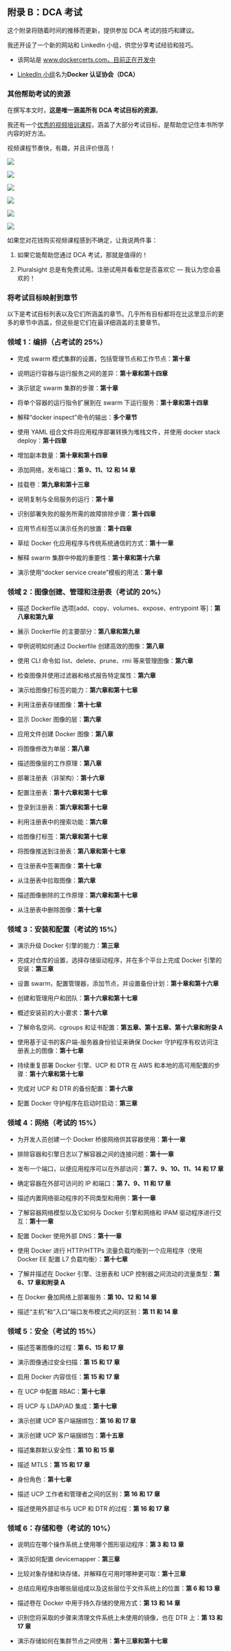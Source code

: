 ## 附录 B：DCA 考试

这个附录将随着时间的推移而更新，提供参加 DCA 考试的技巧和建议。

我还开设了一个新的网站和 LinkedIn 小组，供您分享考试经验和技巧。

+   该网站是 www.dockercerts.com，目前正在开发中

+   [LinkedIn 小组](https://www.linkedin.com/groups/13578221)名为**Docker 认证协会（DCA）**

### 其他帮助考试的资源

在撰写本文时，**这是唯一涵盖所有 DCA 考试目标的资源**。

我还有一个[优秀的视频培训课程](https://app.pluralsight.com/library/courses/docker-deep-dive-update/table-of-contents)，涵盖了大部分考试目标，是帮助您记住本书所学内容的好方法。

视频课程节奏快，有趣，并且评价很高！

![](img/figureab-1.png)

![](img/figureab-2.png)

![](img/figureab-3.png)

![](img/figureab-4.png)

![](img/figureab-5.png)

![](img/figureab-6.png)

如果您对花钱购买视频课程感到不确定，让我说两件事：

1.  如果它能帮助您通过 DCA 考试，那就是值得的！

1.  Pluralsight 总是有免费试用。注册试用并看看您是否喜欢它 — 我认为您会喜欢的！

### 将考试目标映射到章节

以下是考试目标列表以及它们所涵盖的章节。几乎所有目标都将在比这里显示的更多的章节中涵盖，但这些是它们在最详细涵盖的主要章节。

### 领域 1：编排（占考试的 25%）

+   完成 swarm 模式集群的设置，包括管理节点和工作节点：**第十章**

+   说明运行容器与运行服务之间的差异：**第十章和第十四章**

+   演示锁定 swarm 集群的步骤：**第十章**

+   将单个容器的运行指令扩展到在 swarm 下运行服务：**第十章和第十四章**

+   解释“docker inspect”命令的输出：**多个章节**

+   使用 YAML 组合文件将应用程序部署转换为堆栈文件，并使用 docker stack deploy：**第十四章**

+   增加副本数量：**第十章和第十四章**

+   添加网络，发布端口：**第 9、11、12 和 14 章**

+   挂载卷：**第九章和第十三章**

+   说明复制与全局服务的运行：**第十章**

+   识别部署失败的服务所需的故障排除步骤：**第十四章**

+   应用节点标签以演示任务的放置：**第十四章**

+   草绘 Docker 化应用程序与传统系统通信的方式：**第十一章**

+   解释 swarm 集群中仲裁的重要性：**第十章和第十六章**

+   演示使用“docker service create”模板的用法：**第十章**

### 领域 2：图像创建、管理和注册表（考试的 20%）

+   描述 Dockerfile 选项[add、copy、volumes、expose、entrypoint 等]：**第八章和第九章**

+   展示 Dockerfile 的主要部分：**第八章和第九章**

+   举例说明如何通过 Dockerfile 创建高效的图像：**第八章**

+   使用 CLI 命令如 list、delete、prune、rmi 等来管理图像：**第六章**

+   检查图像并使用过滤器和格式报告特定属性：**第六章**

+   演示给图像打标签的能力：**第六章和第十七章**

+   利用注册表存储图像：**第十七章**

+   显示 Docker 图像的层：**第六章**

+   应用文件创建 Docker 图像：**第八章**

+   将图像修改为单层：**第八章**

+   描述图像层的工作原理：**第八章**

+   部署注册表（非架构）：**第十六章**

+   配置注册表：**第十六章和第十七章**

+   登录到注册表：**第六章和第十七章**

+   利用注册表中的搜索功能：**第六章**

+   给图像打标签：**第六章和第十七章**

+   将图像推送到注册表：**第八章和第十七章**

+   在注册表中签署图像：**第十七章**

+   从注册表中拉取图像：**第六章**

+   描述图像删除的工作原理：**第六章和第十七章**

+   从注册表中删除图像：**第十七章**

### 领域 3：安装和配置（考试的 15%）

+   演示升级 Docker 引擎的能力：**第三章**

+   完成对仓库的设置，选择存储驱动程序，并在多个平台上完成 Docker 引擎的安装：**第三章**

+   设置 swarm，配置管理器，添加节点，并设置备份计划：**第十章和第十六章**

+   创建和管理用户和团队：**第十六章和第十七章**

+   概述安装前的大小要求：**第十六章**

+   了解命名空间、cgroups 和证书配置：**第五章、第十五章、第十六章和附录 A**

+   使用基于证书的客户端-服务器身份验证来确保 Docker 守护程序有权访问注册表上的图像：**第十七章**

+   持续重复部署 Docker 引擎、UCP 和 DTR 在 AWS 和本地的高可用配置的步骤：**第十六章和第十七章**

+   完成对 UCP 和 DTR 的备份配置：**第十六章**

+   配置 Docker 守护程序在启动时启动：**第三章**

### 领域 4：网络（考试的 15%）

+   为开发人员创建一个 Docker 桥接网络供其容器使用：**第十一章**

+   排除容器和引擎日志以了解容器之间的连接问题：**第十一章**

+   发布一个端口，以便应用程序可以在外部访问：**第 7、9、10、11、14 和 17 章**

+   确定容器在外部可访问的 IP 和端口：**第 7、9、11 和 17 章**

+   描述内置网络驱动程序的不同类型和用例：**第十一章**

+   了解容器网络模型以及它如何与 Docker 引擎和网络和 IPAM 驱动程序进行交互：**第十一章**

+   配置 Docker 使用外部 DNS：**第十一章**

+   使用 Docker 进行 HTTP/HTTPs 流量负载均衡到一个应用程序（使用 Docker EE 配置 L7 负载均衡）：**第十七章**

+   了解并描述在 Docker 引擎、注册表和 UCP 控制器之间流动的流量类型：**第 6、17 章和附录 A**

+   在 Docker 叠加网络上部署服务：**第 10、12 和 14 章**

+   描述“主机”和“入口”端口发布模式之间的区别：**第 11 和 14 章**

### 领域 5：安全（考试的 15%）

+   描述签署图像的过程：**第 6、15 和 17 章**

+   演示图像通过安全扫描：**第 15 和 17 章**

+   启用 Docker 内容信任：**第 15 和 17 章**

+   在 UCP 中配置 RBAC：**第十七章**

+   将 UCP 与 LDAP/AD 集成：**第十七章**

+   演示创建 UCP 客户端捆绑包：**第 16 和 17 章**

+   演示创建 UCP 客户端捆绑包：**第十五章**

+   描述集群默认安全性：**第 10 和 15 章**

+   描述 MTLS：**第 15 和 17 章**

+   身份角色：**第十七章**

+   描述 UCP 工作者和管理者之间的区别：**第 16 和 17 章**

+   描述使用外部证书与 UCP 和 DTR 的过程：**第 16 和 17 章**

### 领域 6：存储和卷（考试的 10%）

+   说明应在哪个操作系统上使用哪个图形驱动程序：**第 3 和 13 章**

+   演示如何配置 devicemapper：**第三章**

+   比较对象存储和块存储，并解释在可用时哪种更可取：**第十三章**

+   总结应用程序由哪些层组成以及这些层位于文件系统上的位置：**第 6 和 13 章**

+   描述卷在 Docker 中用于持久存储的使用方式：**第 13 和 14 章**

+   识别您将采取的步骤来清理文件系统上未使用的镜像，也在 DTR 上：**第 13 和 17 章**

+   演示存储如何在集群节点之间使用：**第十三章和第十七章**

